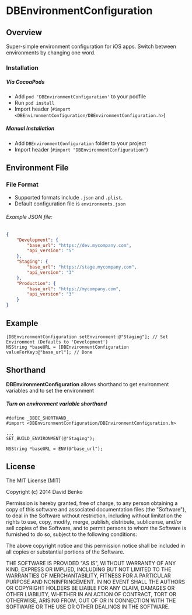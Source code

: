 DBEnvironmentConfiguration
=====================

Overview
---------

Super-simple environment configuration for iOS apps. Switch between environments by changing one word.

### Installation

##### Via CocoaPods
- Add `pod 'DBEnvironmentConfiguration'` to your podfile
- Run `pod install`
- Import header (`#import <DBEnvironmentConfiguration/DBEnvironmentConfiguration.h>`)
 
##### Manual Installation
- Add `DBEnvironmentConfiguration` folder to your project
- Import header (`#import "DBEnvironmentConfiguration"`)

Environment File
---------

### File Format

- Supported formats include `.json` and `.plist`. 
- Default configuration file is `environments.json`

###### Example JSON file:
```json
{
    "Development": {
        "base_url": "https://dev.mycompany.com",
        "api_version": "5"
    },
    "Staging": {
        "base_url": "https://stage.mycompany.com",
        "api_version": "3"
    },
    "Production": {
        "base_url": "https://mycompany.com",
        "api_version": "3"
    }
}

```

Example
---------
```objc
[DBEnvironmentConfiguration setEnvironment:@"Staging"]; // Set Environment (Defaults to 'Development')
NSString *baseURL = [DBEnvironmentConfiguration valueForKey:@"base_url"]; // Done 
```

Shorthand
---------
**DBEnvironmentConfiguration** allows shorthand to get environment variables and to set the environment 

##### Turn on environment variable shorthand
```objc
#define _DBEC_SHORTHAND_
#import <DBEnvironmentConfiguration/DBEnvironmentConfiguration.h> 

...
SET_BUILD_ENVIRONMENT(@"Staging");

NSString *baseURL = ENV(@"base_url"); 

```

License
---------------

The MIT License (MIT)

Copyright (c) 2014 David Benko

Permission is hereby granted, free of charge, to any person obtaining a copy
of this software and associated documentation files (the "Software"), to deal
in the Software without restriction, including without limitation the rights
to use, copy, modify, merge, publish, distribute, sublicense, and/or sell
copies of the Software, and to permit persons to whom the Software is
furnished to do so, subject to the following conditions:

The above copyright notice and this permission notice shall be included in
all copies or substantial portions of the Software.

THE SOFTWARE IS PROVIDED "AS IS", WITHOUT WARRANTY OF ANY KIND, EXPRESS OR
IMPLIED, INCLUDING BUT NOT LIMITED TO THE WARRANTIES OF MERCHANTABILITY,
FITNESS FOR A PARTICULAR PURPOSE AND NONINFRINGEMENT. IN NO EVENT SHALL THE
AUTHORS OR COPYRIGHT HOLDERS BE LIABLE FOR ANY CLAIM, DAMAGES OR OTHER
LIABILITY, WHETHER IN AN ACTION OF CONTRACT, TORT OR OTHERWISE, ARISING FROM,
OUT OF OR IN CONNECTION WITH THE SOFTWARE OR THE USE OR OTHER DEALINGS IN
THE SOFTWARE.
